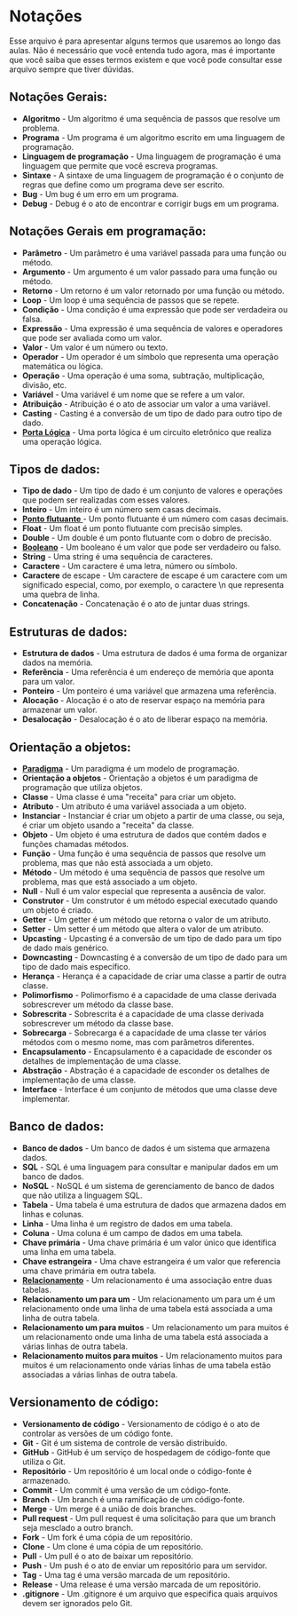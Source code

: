 # Notações

Esse arquivo é para apresentar alguns termos que usaremos ao longo das aulas.
Não é necessário que você entenda tudo agora, mas é importante que você saiba que esses termos existem e que você
pode consultar esse arquivo sempre que tiver dúvidas.

## Notações Gerais:

* **Algoritmo** - Um algoritmo é uma sequência de passos que resolve um problema.
* **Programa** - Um programa é um algoritmo escrito em uma linguagem de programação.
* **Linguagem de programação** - Uma linguagem de programação é uma linguagem que permite que você escreva programas.
* **Sintaxe** - A sintaxe de uma linguagem de programação é o conjunto de regras que define como um programa deve ser escrito.
* **Bug** - Um bug é um erro em um programa.
* **Debug** - Debug é o ato de encontrar e corrigir bugs em um programa.

## Notações Gerais em programação:

* **Parâmetro** - Um parâmetro é uma variável passada para uma função ou método.
* **Argumento** - Um argumento é um valor passado para uma função ou método.
* **Retorno** - Um retorno é um valor retornado por uma função ou método.
* **Loop** - Um loop é uma sequência de passos que se repete.
* **Condição** - Uma condição é uma expressão que pode ser verdadeira ou falsa.
* **Expressão** - Uma expressão é uma sequência de valores e operadores que pode ser avaliada como um valor.
* **Valor** - Um valor é um número ou texto.
* **Operador** - Um operador é um símbolo que representa uma operação matemática ou lógica.
* **Operação** - Uma operação é uma soma, subtração, multiplicação, divisão, etc.
* **Variável** - Uma variável é um nome que se refere a um valor.
* **Atribuição** - Atribuição é o ato de associar um valor a uma variável.
* **Casting** - Casting é a conversão de um tipo de dado para outro tipo de dado.
* [**Porta Lógica**](https://pt.wikipedia.org/wiki/Porta_lógica) - Uma porta lógica é um circuito eletrônico que realiza uma operação lógica.

## Tipos de dados:

* **Tipo de dado** - Um tipo de dado é um conjunto de valores e operações que podem ser realizadas com esses valores.
* **Inteiro** - Um inteiro é um número sem casas decimais.
* [**Ponto flutuante** ](https://pt.wikipedia.org/wiki/Vírgula_flutuante)- Um ponto flutuante é um número com casas decimais.
* **Float** - Um float é um ponto flutuante com precisão simples.
* **Double** - Um double é um ponto flutuante com o dobro de precisão.
* [**Booleano**](https://pt.wikipedia.org/wiki/Álgebra_booliana) - Um booleano é um valor que pode ser verdadeiro ou falso.
* **String** - Uma string é uma sequência de caracteres.
* **Caractere** - Um caractere é uma letra, número ou símbolo.
* **Caractere** de escape - Um caractere de escape é um caractere com um significado especial, como, por exemplo, o caractere \n que representa uma quebra de linha.
* **Concatenação** - Concatenação é o ato de juntar duas strings.

## Estruturas de dados:

* **Estrutura de dados** - Uma estrutura de dados é uma forma de organizar dados na memória.
* **Referência** - Uma referência é um endereço de memória que aponta para um valor.
* **Ponteiro** - Um ponteiro é uma variável que armazena uma referência.
* **Alocação** - Alocação é o ato de reservar espaço na memória para armazenar um valor.
* **Desalocação** - Desalocação é o ato de liberar espaço na memória.

## Orientação a objetos:

* [**Paradigma**](https://pt.wikipedia.org/wiki/Paradigma_de_programação) - Um paradigma é um modelo de programação.
* **Orientação a objetos** - Orientação a objetos é um paradigma de programação que utiliza objetos.
* **Classe** - Uma classe é uma "receita" para criar um objeto.
* **Atributo** - Um atributo é uma variável associada a um objeto.
* **Instanciar** - Instanciar é criar um objeto a partir de uma classe, ou seja, é criar um objeto usando a "receita" da classe.
* **Objeto** - Um objeto é uma estrutura de dados que contém dados e funções chamadas métodos.
* **Função** - Uma função é uma sequência de passos que resolve um problema, mas que não está associada a um objeto.
* **Método** - Um método é uma sequência de passos que resolve um problema, mas que está associado a um objeto.
* **Null** - Null é um valor especial que representa a ausência de valor.
* **Construtor** - Um construtor é um método especial executado quando um objeto é criado.
* **Getter** - Um getter é um método que retorna o valor de um atributo.
* **Setter** - Um setter é um método que altera o valor de um atributo.
* **Upcasting** - Upcasting é a conversão de um tipo de dado para um tipo de dado mais genérico.
* **Downcasting** - Downcasting é a conversão de um tipo de dado para um tipo de dado mais específico.
* **Herança** - Herança é a capacidade de criar uma classe a partir de outra classe.
* **Polimorfismo** - Polimorfismo é a capacidade de uma classe derivada sobrescrever um método da classe base.
* **Sobrescrita** - Sobrescrita é a capacidade de uma classe derivada sobrescrever um método da classe base.
* **Sobrecarga** - Sobrecarga é a capacidade de uma classe ter vários métodos com o mesmo nome, mas com parâmetros diferentes.
* **Encapsulamento** - Encapsulamento é a capacidade de esconder os detalhes de implementação de uma classe.
* **Abstração** - Abstração é a capacidade de esconder os detalhes de implementação de uma classe.
* **Interface** - Interface é um conjunto de métodos que uma classe deve implementar.

## Banco de dados:

* **Banco de dados** - Um banco de dados é um sistema que armazena dados.
* **SQL** - SQL é uma linguagem para consultar e manipular dados em um banco de dados.
* **NoSQL** - NoSQL é um sistema de gerenciamento de banco de dados que não utiliza a linguagem SQL.
* **Tabela** - Uma tabela é uma estrutura de dados que armazena dados em linhas e colunas.
* **Linha** - Uma linha é um registro de dados em uma tabela.
* **Coluna** - Uma coluna é um campo de dados em uma tabela.
* **Chave primária** - Uma chave primária é um valor único que identifica uma linha em uma tabela.
* **Chave estrangeira** - Uma chave estrangeira é um valor que referencia uma chave primária em outra tabela.
* [**Relacionamento**](https://pt.wikipedia.org/wiki/Banco_de_dados_relacional) - Um relacionamento é uma associação entre duas tabelas.
* **Relacionamento um para um** - Um relacionamento um para um é um relacionamento onde uma linha de uma tabela está associada a uma linha de outra tabela.
* **Relacionamento um para muitos** - Um relacionamento um para muitos é um relacionamento onde uma linha de uma tabela está associada a várias linhas de outra tabela.
* **Relacionamento muitos para muitos** - Um relacionamento muitos para muitos é um relacionamento onde várias linhas de uma tabela estão associadas a várias linhas de outra tabela.

## Versionamento de código:

* **Versionamento de código** - Versionamento de código é o ato de controlar as versões de um código fonte.
* **Git** - Git é um sistema de controle de versão distribuído.
* **GitHub** - GitHub é um serviço de hospedagem de código-fonte que utiliza o Git.
* **Repositório** - Um repositório é um local onde o código-fonte é armazenado.
* **Commit** - Um commit é uma versão de um código-fonte.
* **Branch** - Um branch é uma ramificação de um código-fonte.
* **Merge** - Um merge é a união de dois branches.
* **Pull request** - Um pull request é uma solicitação para que um branch seja mesclado a outro branch.
* **Fork** - Um fork é uma cópia de um repositório.
* **Clone** - Um clone é uma cópia de um repositório.
* **Pull** - Um pull é o ato de baixar um repositório.
* **Push** - Um push é o ato de enviar um repositório para um servidor.
* **Tag** - Uma tag é uma versão marcada de um repositório.
* **Release** - Uma release é uma versão marcada de um repositório.
* **.gitignore** - Um .gitignore é um arquivo que especifica quais arquivos devem ser ignorados pelo Git.
